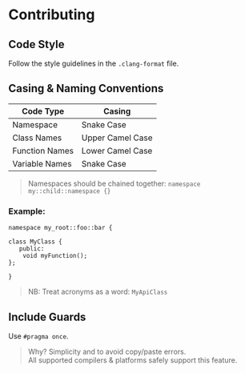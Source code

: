 Contributing
============

Code Style
----------
Follow the style guidelines in the `.clang-format` file.

Casing & Naming Conventions
---------------------------
Code Type        | Casing             
---------------- | ----------------- 
Namespace        | Snake Case        
Class Names      | Upper Camel Case  
Function Names   | Lower Camel Case  
Variable Names   | Snake Case        

> Namespaces should be chained together: `namespace my::child::namespace {}`

### Example:

    namespace my_root::foo::bar {
    
    class MyClass {
       public:
        void myFunction();
    };
    
    }

> NB: Treat acronyms as a word: `MyApiClass`

Include Guards
--------------
Use `#pragma once`.

> Why? Simplicity and to avoid copy/paste errors.  
> All supported compilers & platforms safely support this feature. 
